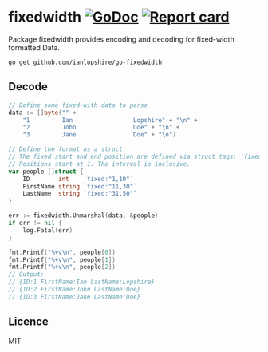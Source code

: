 # fixedwidth [![GoDoc](https://godoc.org/github.com/ianlopshire/go-fixedwidth?status.svg)](http://godoc.org/github.com/ianlopshire/go-fixedwidth) [![Report card](https://goreportcard.com/badge/github.com/ianlopshire/go-fixedwidth)](https://goreportcard.com/report/github.com/ianlopshire/go-fixedwidth)

Package fixedwidth provides encoding and decoding for fixed-width formatted Data.

`go get github.com/ianlopshire/go-fixedwidth`

## Decode
```go
// Define some fixed-with data to parse
data := []byte("" +
    "1         Ian                 Lopshire" + "\n" +
    "2         John                Doe" + "\n" +
    "3         Jane                Doe" + "\n")

// Define the format as a struct.
// The fixed start and end position are defined via struct tags: `fixed:"{startPos},{endPos}"`.
// Positions start at 1. The interval is inclusive.
var people []struct {
    ID        int    `fixed:"1,10"`
    FirstName string `fixed:"11,30"`
    LastName  string `fixed:"31,50"`
}

err := fixedwidth.Unmarshal(data, &people)
if err != nil {
    log.Fatal(err)
}

fmt.Printf("%+v\n", people[0])
fmt.Printf("%+v\n", people[1])
fmt.Printf("%+v\n", people[2])
// Output:
// {ID:1 FirstName:Ian LastName:Lopshire}
// {ID:2 FirstName:John LastName:Doe}
// {ID:3 FirstName:Jane LastName:Doe}
```

## Licence
MIT